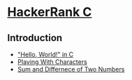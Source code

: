 # [HackerRank C](https://www.hackerrank.com/domains/c)

## Introduction

- ["Hello, World!" in C](https://www.hackerrank.com/challenges/hello-world-c/problem)
- [Playing With Characters](https://www.hackerrank.com/challenges/playing-with-characters/problem)
- [Sum and Differnece of Two Numbers](https://www.hackerrank.com/challenges/sum-numbers-c/problem)
